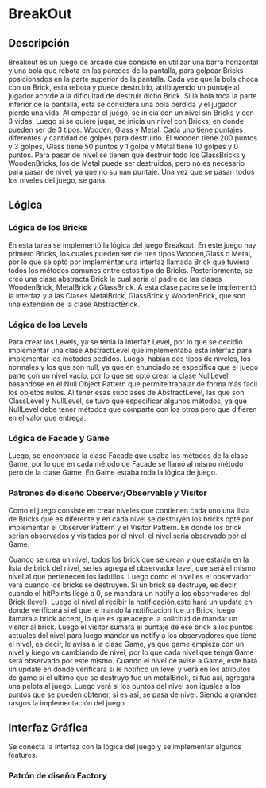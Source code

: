 # BreakOut
## Descripción 
Breakout es un juego de arcade que consiste en utilizar una barra horizontal y una bola que
rebota en las paredes de la pantalla, para golpear Bricks posicionados en la parte superior de la
pantalla. Cada vez que la bola choca con un Brick, esta rebota y puede destruirlo, atribuyendo un
puntaje al jugador acorde a la dificultad de destruir dicho Brick. Si la bola toca la parte inferior
de la pantalla, esta se considera una bola perdida y el jugador pierde una vida. Al empezar el juego, se inicia con un nivel
sin Bricks y con 3 vidas. Luego si se quiere jugar, se inicia un nivel con Bricks, en donde pueden ser de 3 tipos: Wooden, Glass y Metal. Cada uno tiene puntajes diferentes y cantidad de golpes para destruirlo. El wooden tiene 200 puntos y 3 golpes, Glass tiene 50 puntos y 1 golpe y Metal tiene 10 golpes y 0 puntos. Para pasar de nivel se tienen que destruir todo los GlassBricks y WoodenBricks, los de Metal puede ser destruidos, pero no es necesario para pasar de nivel, ya que no suman puntaje. Una vez que se pasan todos los niveles del juego, se gana. 

## Lógica
### Lógica de los Bricks
En esta tarea se implementó la lógica del juego Breakout. En este juego hay primero Bricks, los cuales pueden ser de tres tipos Wooden,Glass o Metal, por lo que se optó por implementar una interfaz llamada Brick que tuviera todos los métodos comunes entre estos tipo de Bricks. Posteriormente, se creó una clase abstracta Brick la cual sería el padre de las clases WoodenBrick, MetalBrick y GlassBrick. A esta clase padre se le implementó la interfaz y a las Clases MetalBrick, GlassBrick y WoodenBrick, que son una extensión de la clase AbstractBrick. 
### Lógica de los Levels
Para crear los Levels, ya se tenia la interfaz Level, por lo que se decidió implementar una clase AbstractLevel que implementaba esta interfaz para implementar los métodos pedidos. Luego, habian dos tipos de niveles, los normales y los que son null, ya que en enunciado se especifica que el juego parte con un nivel vacio, por lo que se optó crear la clase NullLevel basandose en el Null Object Pattern que permite trabajar de forma más facil los objetos nulos. Al tener esas subclases de AbstractLevel, las que son ClassLevel y NullLevel, se tuvo que especificar algunos métodos, ya que NullLevel debe tener métodos que comparte con los otros pero que difieren en el valor que entrega.
### Lógica de Facade y Game
Luego, se encontrada la clase Facade que usaba los métodos de la clase Game, por lo que en cada método de Facade se llamó al mismo método pero de la clase Game. En Game estaba toda la lógica de juego.

### Patrones de diseño Observer/Observable y Visitor
Como el juego consiste en crear niveles que contienen cada uno una lista de Bricks que es diferente y en cada nivel se destruyen los bricks opté por implementar el Observer Pattern y el Visitor Pattern. En donde los brick serian observados y visitados por el nivel, el nivel seria observado por el Game.

Cuando se crea un nivel, todos los brick que se crean y que estarán en la lista de brick del nivel, se les agrega el observador level, que será el mismo nivel al que pertenecen los ladrillos. Luego como el nivel es el observador verá cuando los bricks se destruyen. Si un brick se destruye, es decir, cuando el hitPoints llegé a 0, se mandará un notify a los observadores del Brick (level). Luego el nivel al recibir la notificación,este hará un update en donde verificará si el que le mando la notificacion fue un Brick, luego llamara a brick.accept, lo que es que acepte la solicitud de mandar un visitor al brick. Luego el visitor sumará el puntaje de ese brick a los puntos actuales del nivel para luego mandar un notify a los observadores que tiene el nivel, es decir, le avisa a la clase Game, ya que game empieza con un nivel y luego va cambiando de nivel, por lo que cada nivel que tenga Game será observado por este mismo. Cuando el nivel de avise a Game, este haŕá un update en donde verificara si le notifico un level y verá en los atributos de game si el ultimo que se destruyo fue un metalBrick, si fue así, agregará una pelota al juego. Luego verá si los puntos del nivel son iguales a los puntos que se pueden obtener, si es así, se pasa de nivel. Siendo a grandes rasgos la implementación del juego.

## Interfaz Gráfica
Se conecta la interfaz con la lógica del juego y se implementar algunos features. 
### Patrón de diseño Factory


